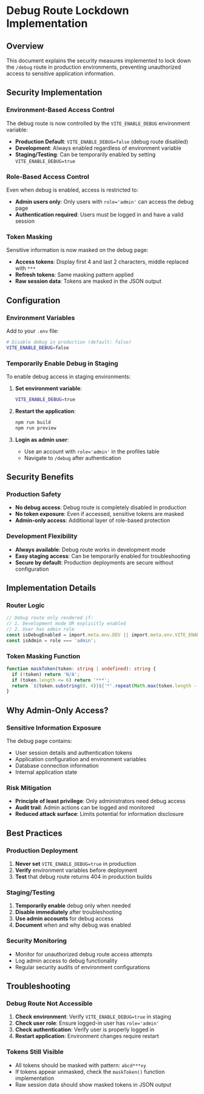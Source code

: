 # Debug Route Lockdown Implementation

## Overview
This document explains the security measures implemented to lock down the `/debug` route in production environments, preventing unauthorized access to sensitive application information.

## Security Implementation

### Environment-Based Access Control
The debug route is now controlled by the `VITE_ENABLE_DEBUG` environment variable:

- **Production Default**: `VITE_ENABLE_DEBUG=false` (debug route disabled)
- **Development**: Always enabled regardless of environment variable
- **Staging/Testing**: Can be temporarily enabled by setting `VITE_ENABLE_DEBUG=true`

### Role-Based Access Control
Even when debug is enabled, access is restricted to:
- **Admin users only**: Only users with `role='admin'` can access the debug page
- **Authentication required**: Users must be logged in and have a valid session

### Token Masking
Sensitive information is now masked on the debug page:
- **Access tokens**: Display first 4 and last 2 characters, middle replaced with `***`
- **Refresh tokens**: Same masking pattern applied
- **Raw session data**: Tokens are masked in the JSON output

## Configuration

### Environment Variables
Add to your `.env` file:
```bash
# Disable debug in production (default: false)
VITE_ENABLE_DEBUG=false
```

### Temporarily Enable Debug in Staging
To enable debug access in staging environments:

1. **Set environment variable**:
   ```bash
   VITE_ENABLE_DEBUG=true
   ```

2. **Restart the application**:
   ```bash
   npm run build
   npm run preview
   ```

3. **Login as admin user**:
   - Use an account with `role='admin'` in the profiles table
   - Navigate to `/debug` after authentication

## Security Benefits

### Production Safety
- **No debug access**: Debug route is completely disabled in production
- **No token exposure**: Even if accessed, sensitive tokens are masked
- **Admin-only access**: Additional layer of role-based protection

### Development Flexibility
- **Always available**: Debug route works in development mode
- **Easy staging access**: Can be temporarily enabled for troubleshooting
- **Secure by default**: Production deployments are secure without configuration

## Implementation Details

### Router Logic
```typescript
// Debug route only rendered if:
// 1. Development mode OR explicitly enabled
// 2. User has admin role
const isDebugEnabled = import.meta.env.DEV || import.meta.env.VITE_ENABLE_DEBUG === 'true';
const isAdmin = role === 'admin';
```

### Token Masking Function
```typescript
function maskToken(token: string | undefined): string {
  if (!token) return 'N/A';
  if (token.length <= 6) return '***';
  return `${token.substring(0, 4)}${'*'.repeat(Math.max(token.length - 6, 3))}${token.substring(token.length - 2)}`;
}
```

## Why Admin-Only Access?

### Sensitive Information Exposure
The debug page contains:
- User session details and authentication tokens
- Application configuration and environment variables
- Database connection information
- Internal application state

### Risk Mitigation
- **Principle of least privilege**: Only administrators need debug access
- **Audit trail**: Admin actions can be logged and monitored
- **Reduced attack surface**: Limits potential for information disclosure

## Best Practices

### Production Deployment
1. **Never set** `VITE_ENABLE_DEBUG=true` in production
2. **Verify** environment variables before deployment
3. **Test** that debug route returns 404 in production builds

### Staging/Testing
1. **Temporarily enable** debug only when needed
2. **Disable immediately** after troubleshooting
3. **Use admin accounts** for debug access
4. **Document** when and why debug was enabled

### Security Monitoring
- Monitor for unauthorized debug route access attempts
- Log admin access to debug functionality
- Regular security audits of environment configurations

## Troubleshooting

### Debug Route Not Accessible
1. **Check environment**: Verify `VITE_ENABLE_DEBUG=true` in staging
2. **Check user role**: Ensure logged-in user has `role='admin'`
3. **Check authentication**: Verify user is properly logged in
4. **Restart application**: Environment changes require restart

### Tokens Still Visible
- All tokens should be masked with pattern: `abcd***xy`
- If tokens appear unmasked, check the `maskToken()` function implementation
- Raw session data should show masked tokens in JSON output